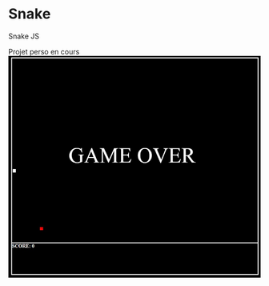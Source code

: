 # Snake
Snake JS

Projet perso en cours <br />
<img src="https://github.com/Lowriider/Snake/blob/main/snake%20js/Snake.jpg?raw=true"/>
